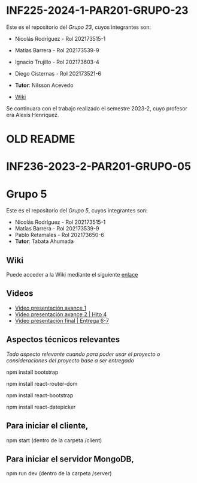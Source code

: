 # INF225-2024-1-PAR201-GRUPO-23 

Este es el repositorio del *Grupo 23*, cuyos integrantes son:

* Nicolás Rodríguez - Rol 202173515-1
* Matías Barrera    - Rol 202173539-9
* Ignacio Trujillo  - Rol 202173603-4
* Diego Cisternas   - Rol 202173521-6
* **Tutor**: Nilsson Acevedo

* [Wiki](https://github.com/Nick4508/INF225-2024-1-PAR201-GRUPO-23/wiki)

Se continuara con el trabajo realizado el semestre 2023-2, cuyo profesor era Alexis Henriquez.

# OLD README
# INF236-2023-2-PAR201-GRUPO-05

# Grupo 5

Este es el repositorio del *Grupo 5*, cuyos integrantes son:

* Nicolás Rodríguez - Rol 202173515-1
* Matías Barrera    - Rol 202173539-9
* Pablo Retamales   - Rol 202173650-6
* **Tutor**: Tabata Ahumada 

## Wiki

Puede acceder a la Wiki mediante el siguiente [enlace](https://github.com/Tabby2109/INF236-2023-2-PAR201-GRUPO-05/wiki)

## Videos

* [Video presentación avance 1](https://youtu.be/U0Rg02t8MhA?si=C18Q8Bhvn1SAbOZo)
* [Video presentación avance 2 | Hito 4](https://www.youtube.com/watch?v=3xR_MnlSIsQ)
* [Video presentación final | Entrega 6-7 ](https://www.youtube.com/watch?v=b2K1xhRbLbc)

## Aspectos técnicos relevantes

_Todo aspecto relevante cuando para poder usar el proyecto o consideraciones del proyecto base a ser entregado_

npm install bootstrap 

npm install react-router-dom

npm install react-bootstrap

npm install react-datepicker

## Para iniciar el cliente,

  npm start (dentro de la carpeta /client)
## Para iniciar el servidor MongoDB,

  npm run dev (dentro de la carpeta /server)
